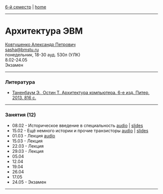 [6-й семестр](https://github.com/dKosarevsky/iu7/blob/master/2021_6_sem.md) | [home](https://github.com/dKosarevsky/iu7)
____________________________________
# Архитектура ЭВМ
[Ковтушенко Александр Петрович](https://studizba.com/hs/151-mgtu-im-baumana/teachers/4-kafedra-iu-7-programmnoe-obespechenie-je/202-kovtushenko-aleksandr-petrovich.html) \
sasha@bmstu.ru \
понедельник, 18-30 ауд. 530л (УЛК)\
8.02-24.05 \
Экзамен
____________________________________
### Литература

* [Таненбаум Э., Остин Т. Архитектура компьютера. 6-е изд. Питер, 2013. 816 с.](https://drive.google.com/file/d/1TN4fg_jEPDBOXwggM1gwqmhYWfuS3_lP/view?usp=drivesdk)
____________________________________
### Занятия (12)

* 08.02 - Историческое введение в специальность [audio](https://drive.google.com/drive/folders/1zGNteYy8Q6k2rITxPbAcSKZFTQiJVe4v?usp=sharing) | [slides](https://drive.google.com/drive/folders/1ImWnvDgDKOeGkLqE-wyZN4xa2-nLkl6d?usp=sharing)
* 15.02 - Ещё немного истории и прочие транзисторы [audio](https://drive.google.com/drive/folders/1WbhkvydjtCEpQz_IQ6SRLdJgTvSvI3oR?usp=sharing) | [slides](https://drive.google.com/drive/folders/1naDJjA2BqVqMbFmpwfhFmf5AeL7kZICf?usp=sharing)
* 01.03 - Лекция [audio](https://drive.google.com/drive/folders/1XMwAzTe4R77YWjSIyZ4pI6AZ932KiWUw?usp=sharing)
* 15.03 - Лекция
* 22.03 - Лекция
* 29.03 - Лекция
* 05.04
* 12.04
* 19.04
* 26.04
* 17.05
* 24.05 - Экзамен
____________________________________
